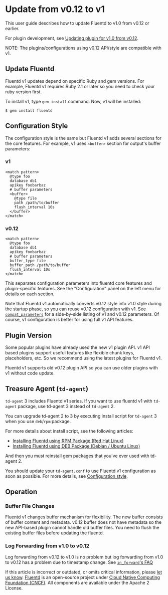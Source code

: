# Update from v0.12 to v1

This user guide describes how to update Fluentd to v1.0 from v0.12 or earlier.

For plugin development, see [Updating plugin for v1.0 from v0.12](../plugin-development/plugin-update-from-v0.12.md).

NOTE: The plugins/configurations using v0.12 API/style are compatible with v1.

## Update Fluentd

Fluentd v1 updates depend on specific Ruby and gem versions. For example, Fluentd v1 requires Ruby 2.1 or later so you need to check your ruby version first.

To install v1, type `gem install` command. Now, v1 will be installed:

```text
$ gem install fluentd
```

## Configuration Style

The configuration style is the same but Fluentd v1 adds several sections for the core features. For example, v1 uses `<buffer>` section for output's buffer parameters:

### v1

```text
<match pattern>
  @type foo
  database db1
  apikey foobarbaz
  # buffer parameters
  <buffer>
    @type file
    path /path/to/buffer
    flush_interval 10s
  </buffer>
</match>
```

### v0.12

```text
<match pattern>
  @type foo
  database db1
  apikey foobarbaz
  # buffer parameters
  buffer_type file
  buffer_path /path/to/buffer
  flush_interval 10s
</match>
```

This separates configuration parameters into fluentd core features and plugin-specific features. See the "Configuration" panel on the left menu for details on each section.

Note that Fluentd v1 automatically converts v0.12 style into v1.0 style during the startup phase, so you can reuse v0.12 configuration with v1. See [`compat_parameters`](../plugin-helper-overview/api-plugin-helper-compat_parameters.md) for a side-by-side listing of v1 and v0.12 parameters. Of course, v1 configuration is better for using full v1 API features.

## Plugin Version

Some popular plugins have already used the new v1 plugin API. v1 API based plugins support useful features like flexible chunk keys, placeholders, etc. So we recommend using the latest plugins for Fluentd v1.

Fluentd v1 supports old v0.12 plugin API so you can use older plugins with v1 without code update.

## Treasure Agent \(`td-agent`\)

`td-agent` 3 includes Fluentd v1 series. If you want to use fluentd v1 with `td-agent` package, use td-agent 3 instead of `td-agent` 2.

You can upgrade td-agent 2 to 3 by executing install script for `td-agent` 3 when you use `deb`/`rpm` package.

For more details about install script, see the following articles:

* [Installing Fluentd using RPM Package \(Red Hat Linux\)](../installation/install-by-rpm-td-agent-v3.md)
* [Installing Fluentd using DEB Package \(Debian / Ubuntu Linux\)](../installation/install-by-deb-td-agent-v3.md)

And then you must reinstall gem packages that you've ever used with td-agent 2.

You should update your `td-agent.conf` to use Fluentd v1 configuration as soon as possible. For more details, see [Configuration style](update-from-v0.12.md#configuration-style).

## Operation

### Buffer File Changes

Fluentd v1 changes buffer mechanism for flexibility. The new buffer consists of buffer content and metadata. v0.12 buffer does not have metadata so the new API-based plugin cannot handle old buffer files. You need to flush the existing buffer files before updating the fluentd.

### Log Forwarding from v1.0 to v0.12

Log forwarding from v0.12 to v1.0 is no problem but log forwarding from v1.0 to v0.12 has a problem due to timestamp change. See [`in_forward`'s FAQ](https://fluentd.gitbook.io/manual/v/0.12/input/forward#i-got-messagepack-unknownexttypeerror-error-why)

If this article is incorrect or outdated, or omits critical information, please [let us know](https://github.com/fluent/fluentd-docs-gitbook/issues?state=open). [Fluentd](http://www.fluentd.org/) is an open-source project under [Cloud Native Computing Foundation \(CNCF\)](https://cncf.io/). All components are available under the Apache 2 License.

